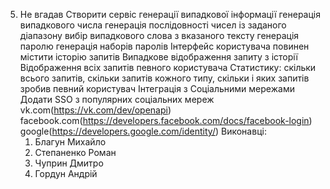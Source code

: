 5. Не вгадав
  Створити сервіс генерації випадкової інформації
  генерація випадкового числа
  генерація послідовності чисел із заданого діапазону
  вибір випадкового слова з вказаного тексту
  генерація паролю
  генерація наборів паролів
  Інтерфейс користувача повинен містити
  історію запитів
  Випадкове відображення запиту з історії
  Відображення всіх запитів певного користувача
  Статистику: скільки всього запитів, скільки запитів кожного типу, скільки і яких запитів зробив певний користувач
  Інтеграція з Соціальними мережами
  Додати SSO з популярних соціальних мереж
    vk.com(https://vk.com/dev/openapi)
    facebook.com(https://developers.facebook.com/docs/facebook-login)
    google(https://developers.google.com/identity/)
Виконавці:
    1. Благун Михайло
    2. Степаненко Роман
    3. Чуприн Дмитро
    4. Гордун Андрій
